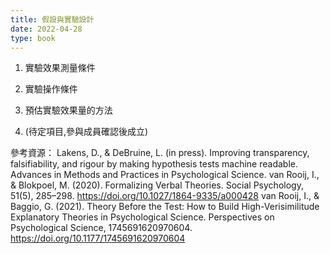```yaml
---
title: 假設與實驗設計
date: 2022-04-28
type: book
---
```


1. 實驗效果測量條件

2. 實驗操作條件

3. 預估實驗效果量的方法

4. (待定項目,參與成員確認後成立)

參考資源：
Lakens, D., & DeBruine, L. (in press). Improving transparency, falsifiability, and rigour by making hypothesis tests machine readable. Advances in Methods and Practices in Psychological Science.
van Rooij, I., & Blokpoel, M. (2020). Formalizing Verbal Theories. Social Psychology, 51(5), 285–298. https://doi.org/10.1027/1864-9335/a000428
van Rooij, I., & Baggio, G. (2021). Theory Before the Test: How to Build High-Verisimilitude Explanatory Theories in Psychological Science. Perspectives on Psychological Science, 1745691620970604. https://doi.org/10.1177/1745691620970604